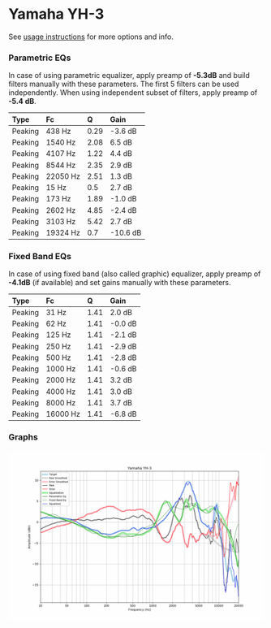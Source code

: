 # Yamaha YH-3
See [usage instructions](https://github.com/jaakkopasanen/AutoEq#usage) for more options and info.

### Parametric EQs
In case of using parametric equalizer, apply preamp of **-5.3dB** and build filters manually
with these parameters. The first 5 filters can be used independently.
When using independent subset of filters, apply preamp of **-5.4 dB**.

| Type    | Fc       |    Q | Gain     |
|:--------|:---------|:-----|:---------|
| Peaking | 438 Hz   | 0.29 | -3.6 dB  |
| Peaking | 1540 Hz  | 2.08 | 6.5 dB   |
| Peaking | 4107 Hz  | 1.22 | 4.4 dB   |
| Peaking | 8544 Hz  | 2.35 | 2.9 dB   |
| Peaking | 22050 Hz | 2.51 | 1.3 dB   |
| Peaking | 15 Hz    | 0.5  | 2.7 dB   |
| Peaking | 173 Hz   | 1.89 | -1.0 dB  |
| Peaking | 2602 Hz  | 4.85 | -2.4 dB  |
| Peaking | 3103 Hz  | 5.42 | 2.7 dB   |
| Peaking | 19324 Hz | 0.7  | -10.6 dB |

### Fixed Band EQs
In case of using fixed band (also called graphic) equalizer, apply preamp of **-4.1dB**
(if available) and set gains manually with these parameters.

| Type    | Fc       |    Q | Gain    |
|:--------|:---------|:-----|:--------|
| Peaking | 31 Hz    | 1.41 | 2.0 dB  |
| Peaking | 62 Hz    | 1.41 | -0.0 dB |
| Peaking | 125 Hz   | 1.41 | -2.1 dB |
| Peaking | 250 Hz   | 1.41 | -2.9 dB |
| Peaking | 500 Hz   | 1.41 | -2.8 dB |
| Peaking | 1000 Hz  | 1.41 | -0.6 dB |
| Peaking | 2000 Hz  | 1.41 | 3.2 dB  |
| Peaking | 4000 Hz  | 1.41 | 3.0 dB  |
| Peaking | 8000 Hz  | 1.41 | 3.7 dB  |
| Peaking | 16000 Hz | 1.41 | -6.8 dB |

### Graphs
![](./Yamaha%20YH-3.png)